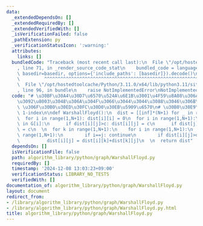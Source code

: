 ```yaml
---
data:
  _extendedDependsOn: []
  _extendedRequiredBy: []
  _extendedVerifiedWith: []
  _isVerificationFailed: false
  _pathExtension: py
  _verificationStatusIcon: ':warning:'
  attributes:
    links: []
  bundledCode: "Traceback (most recent call last):\n  File \"/opt/hostedtoolcache/Python/3.11.0/x64/lib/python3.11/site-packages/onlinejudge_verify/documentation/build.py\"\
    , line 71, in _render_source_code_stat\n    bundled_code = language.bundle(stat.path,\
    \ basedir=basedir, options={'include_paths': [basedir]}).decode()\n          \
    \         ^^^^^^^^^^^^^^^^^^^^^^^^^^^^^^^^^^^^^^^^^^^^^^^^^^^^^^^^^^^^^^^^^^^^^^^^^^^^^^^^^\n\
    \  File \"/opt/hostedtoolcache/Python/3.11.0/x64/lib/python3.11/site-packages/onlinejudge_verify/languages/python.py\"\
    , line 96, in bundle\n    raise NotImplementedError\nNotImplementedError\n"
  code: "# \u30BF\u30A4\u30D7\u6570\u524A\u6E1B\u3001\u4F59\u8A08\u306A\u3053\u3068\
    \u3092\u8003\u3048\u306A\u304F\u3066\u3044\u3044\u3088\u3046\u306B\u3001inf,N,G\
    \ \u306F\u30B0\u30ED\u30FC\u30D0\u30EB\u5909\u6570\n# \u30B0\u30E9\u30D5\u306F\
    \ 1-index\n\ndef WarshallFloyd():\n  dist = [[inf]*(N+1) for _ in range(N+1)]\n\
    \  for i in range(1,N+1): dist[i][i] = 0\n  for i in range(1,N+1):\n    for c,j\
    \ in G[i]:\n      if dist[i][j]>c: dist[i][j] = c\n      if dist[j][i]>c: dist[i][j]\
    \ = c\n  \n  for k in range(1,N+1):\n    for i in range(1,N+1):\n      for j in\
    \ range(1,N+1):\n        if i==j: continue\n        if dist[i][j]>dist[i][k]+dist[k][j]:\n\
    \          dist[i][j] = dist[i][k]+dist[k][j]\n  \n  return dist"
  dependsOn: []
  isVerificationFile: false
  path: algorithm_library/python/graph/WarshallFloyd.py
  requiredBy: []
  timestamp: '2024-12-08 13:03:23+09:00'
  verificationStatus: LIBRARY_NO_TESTS
  verifiedWith: []
documentation_of: algorithm_library/python/graph/WarshallFloyd.py
layout: document
redirect_from:
- /library/algorithm_library/python/graph/WarshallFloyd.py
- /library/algorithm_library/python/graph/WarshallFloyd.py.html
title: algorithm_library/python/graph/WarshallFloyd.py
---
```

